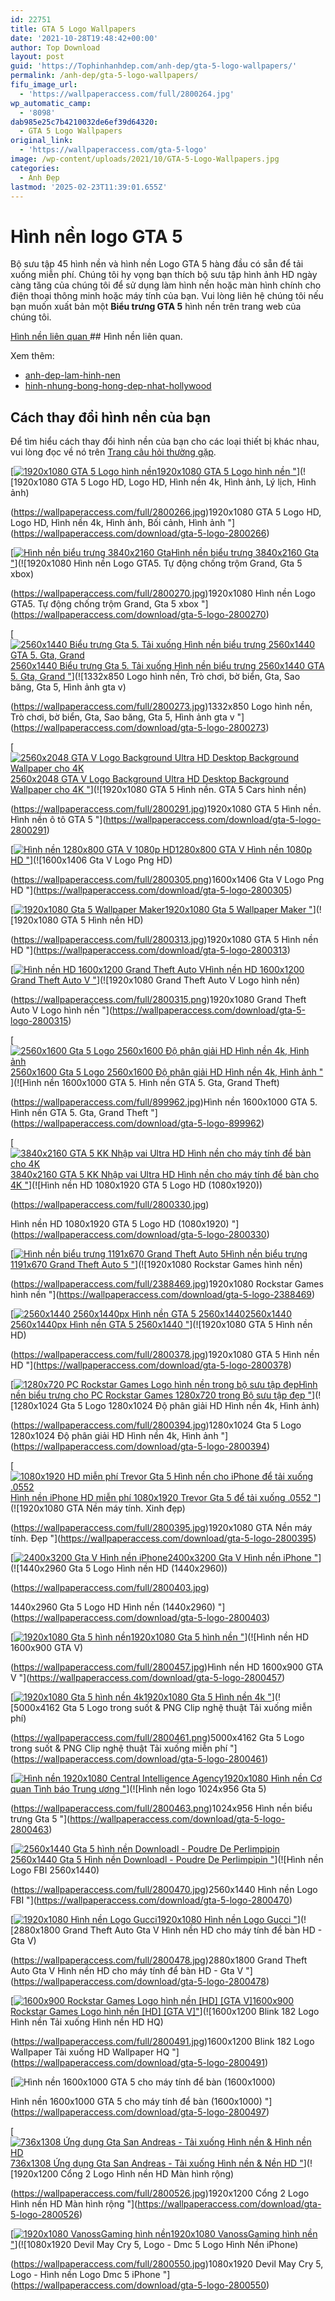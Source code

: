 ```yaml
---
id: 22751
title: GTA 5 Logo Wallpapers
date: '2021-10-28T19:48:42+00:00'
author: Top Download
layout: post
guid: 'https://Tophinhanhdep.com/anh-dep/gta-5-logo-wallpapers/'
permalink: /anh-dep/gta-5-logo-wallpapers/
fifu_image_url:
  - 'https://wallpaperaccess.com/full/2800264.jpg'
wp_automatic_camp:
  - '8098'
dab985e25c7b4210032de6ef39d64320:
  - GTA 5 Logo Wallpapers
original_link:
  - 'https://wallpaperaccess.com/gta-5-logo'
image: /wp-content/uploads/2021/10/GTA-5-Logo-Wallpapers.jpg
categories:
  - Ảnh Đẹp
lastmod: '2025-02-23T11:39:01.655Z'
---
```

# Hình nền logo GTA 5

Bộ sưu tập 45 hình nền và hình nền Logo GTA 5 hàng đầu có sẵn để tải xuống miễn phí. Chúng tôi hy vọng bạn thích bộ sưu tập hình ảnh HD ngày càng tăng của chúng tôi để sử dụng làm hình nền hoặc màn hình chính cho điện thoại thông minh hoặc máy tính của bạn. Vui lòng liên hệ chúng tôi nếu bạn muốn xuất bản một **Biểu trưng GTA 5** hình nền trên trang web của chúng tôi.

[Hình nền liên quan ](#related) ## Hình nền liên quan.

   
 Xem thêm:

   
- [anh-dep-lam-hinh-nen](https://tophinhanhdep.com/hinh-nen-dep/anh-dep-lam-hinh-nen/)
- [hinh-nhung-bong-hong-dep-nhat-hollywood](https://tophinhanhdep.com/gai-xinh/hinh-nhung-bong-hong-dep-nhat-hollywood/)

## Cách thay đổi hình nền của bạn

Để tìm hiểu cách thay đổi hình nền của bạn cho các loại thiết bị khác nhau, vui lòng đọc về nó trên [Trang câu hỏi thường gặp](https://tophinhanhdep.com/faq/).

  
[[![1920x1080 GTA 5 Logo hình nền](https://wallpaperaccess.com/full/2800264.jpg)1920x1080 GTA 5 Logo hình nền "](https://wallpaperaccess.com/download/gta-5-logo-2800264)](![1920x1080 GTA 5 Logo HD, Logo HD, Hình nền 4k, Hình ảnh, Lý lịch, Hình ảnh)

(https://wallpaperaccess.com/full/2800266.jpg)1920x1080 GTA 5 Logo HD, Logo HD, Hình nền 4k, Hình ảnh, Bối cảnh, Hình ảnh "](https://wallpaperaccess.com/download/gta-5-logo-2800266)

[[![Hình nền biểu trưng 3840x2160 Gta](https://wallpaperaccess.com/full/2800267.jpg)Hình nền biểu trưng 3840x2160 Gta "](https://wallpaperaccess.com/download/gta-5-logo-2800267)](![1920x1080 Hình nền Logo GTA5.  Tự động chống trộm Grand, Gta 5 xbox)

(https://wallpaperaccess.com/full/2800270.jpg)1920x1080 Hình nền Logo GTA5. Tự động chống trộm Grand, Gta 5 xbox "](https://wallpaperaccess.com/download/gta-5-logo-2800270)

[[![2560x1440 Biểu trưng Gta 5.  Tải xuống Hình nền biểu trưng 2560x1440 GTA 5.  Gta, Grand](https://wallpaperaccess.com/full/908965.jpg)2560x1440 Biểu trưng Gta 5. Tải xuống Hình nền biểu trưng 2560x1440 GTA 5. Gta, Grand "](https://wallpaperaccess.com/download/gta-5-logo-908965)](![1332x850 Logo hình nền, Trò chơi, bờ biển, Gta, Sao băng, Gta 5, Hình ảnh gta v)

(https://wallpaperaccess.com/full/2800273.jpg)1332x850 Logo hình nền, Trò chơi, bờ biển, Gta, Sao băng, Gta 5, Hình ảnh gta v "](https://wallpaperaccess.com/download/gta-5-logo-2800273)

[[![2560x2048 GTA V Logo Background Ultra HD Desktop Background Wallpaper cho 4K](https://wallpaperaccess.com/full/2800280.jpg)2560x2048 GTA V Logo Background Ultra HD Desktop Background Wallpaper cho 4K "](https://wallpaperaccess.com/download/gta-5-logo-2800280)](![1920x1080 GTA 5 Hình nền.  GTA 5 Cars hình nền)

(https://wallpaperaccess.com/full/2800291.jpg)1920x1080 GTA 5 Hình nền. Hình nền ô tô GTA 5 "](https://wallpaperaccess.com/download/gta-5-logo-2800291)

[[![Hình nền 1280x800 GTA V 1080p HD](https://wallpaperaccess.com/full/2800295.jpg)1280x800 GTA V Hình nền 1080p HD "](https://wallpaperaccess.com/download/gta-5-logo-2800295)](![1600x1406 Gta V Logo Png HD)

(https://wallpaperaccess.com/full/2800305.png)1600x1406 Gta V Logo Png HD "](https://wallpaperaccess.com/download/gta-5-logo-2800305)

[[![1920x1080 Gta 5 Wallpaper Maker](https://wallpaperaccess.com/full/2800311.jpg)1920x1080 Gta 5 Wallpaper Maker "](https://wallpaperaccess.com/download/gta-5-logo-2800311)](![1920x1080 GTA 5 Hình nền HD)

(https://wallpaperaccess.com/full/2800313.jpg)1920x1080 GTA 5 Hình nền HD "](https://wallpaperaccess.com/download/gta-5-logo-2800313)

[[![Hình nền HD 1600x1200 Grand Theft Auto V](https://wallpaperaccess.com/full/1533860.jpg)Hình nền HD 1600x1200 Grand Theft Auto V "](https://wallpaperaccess.com/download/gta-5-logo-1533860)](![1920x1080 Grand Theft Auto V Logo hình nền)

(https://wallpaperaccess.com/full/2800315.png)1920x1080 Grand Theft Auto V Logo hình nền "](https://wallpaperaccess.com/download/gta-5-logo-2800315)

[[![2560x1600 Gta 5 Logo 2560x1600 Độ phân giải HD Hình nền 4k, Hình ảnh](https://wallpaperaccess.com/full/2800319.jpg)2560x1600 Gta 5 Logo 2560x1600 Độ phân giải HD Hình nền 4k, Hình ảnh " ](https://wallpaperaccess.com/download/gta-5-logo-2800319)](![Hình nền 1600x1000 GTA 5.  Hình nền GTA 5.  Gta, Grand Theft)

(https://wallpaperaccess.com/full/899962.jpg)Hình nền 1600x1000 GTA 5. Hình nền GTA 5. Gta, Grand Theft "](https://wallpaperaccess.com/download/gta-5-logo-899962)

[[![3840x2160 GTA 5 KK Nhập vai Ultra HD Hình nền cho máy tính để bàn cho 4K](https://wallpaperaccess.com/full/2800323.jpg)3840x2160 GTA 5 KK Nhập vai Ultra HD Hình nền cho máy tính để bàn cho 4K "](https://wallpaperaccess.com/download/gta-5-logo-2800323)](![Hình nền HD 1080x1920 GTA 5 Logo HD (1080x1920))

(https://wallpaperaccess.com/full/2800330.jpg)

Hình nền HD 1080x1920 GTA 5 Logo HD (1080x1920) "](https://wallpaperaccess.com/download/gta-5-logo-2800330)

[[![Hình nền biểu trưng 1191x670 Grand Theft Auto 5](https://wallpaperaccess.com/full/2800375.jpg)Hình nền biểu trưng 1191x670 Grand Theft Auto 5 "](https://wallpaperaccess.com/download/gta-5-logo-2800375)](![1920x1080 Rockstar Games hình nền)

(https://wallpaperaccess.com/full/2388469.jpg)1920x1080 Rockstar Games hình nền "](https://wallpaperaccess.com/download/gta-5-logo-2388469)

[[![2560x1440 2560x1440px Hình nền GTA 5 2560x1440](https://wallpaperaccess.com/full/908973.jpg)2560x1440 2560x1440px Hình nền GTA 5 2560x1440 "](https://wallpaperaccess.com/download/gta-5-logo-908973)](![1920x1080 GTA 5 Hình nền HD)

(https://wallpaperaccess.com/full/2800378.jpg)1920x1080 GTA 5 Hình nền HD "](https://wallpaperaccess.com/download/gta-5-logo-2800378)

[[![1280x720 PC Rockstar Games Logo hình nền trong bộ sưu tập đẹp](https://wallpaperaccess.com/full/2800393.jpg)Hình nền biểu trưng cho PC Rockstar Games 1280x720 trong Bộ sưu tập đẹp "](https://wallpaperaccess.com/download/gta-5-logo-2800393)](![1280x1024 Gta 5 Logo 1280x1024 Độ phân giải HD Hình nền 4k, Hình ảnh)

(https://wallpaperaccess.com/full/2800394.jpg)1280x1024 Gta 5 Logo 1280x1024 Độ phân giải HD Hình nền 4k, Hình ảnh "](https://wallpaperaccess.com/download/gta-5-logo-2800394)

[[![1080x1920 HD miễn phí Trevor Gta 5 Hình nền cho iPhone để tải xuống .0552](https://wallpaperaccess.com/full/905850.png)Hình nền iPhone HD miễn phí 1080x1920 Trevor Gta 5 để tải xuống .0552 "](https://wallpaperaccess.com/download/gta-5-logo-905850)](![1920x1080 GTA Nền máy tính.  Xinh đẹp)

(https://wallpaperaccess.com/full/2800395.jpg)1920x1080 GTA Nền máy tính. Đẹp "](https://wallpaperaccess.com/download/gta-5-logo-2800395)

[[![2400x3200 Gta V Hình nền iPhone](https://wallpaperaccess.com/full/2800398.jpg)2400x3200 Gta V Hình nền iPhone "](https://wallpaperaccess.com/download/gta-5-logo-2800398)](![1440x2960 ​​Gta 5 Logo Hình nền HD (1440x2960))

(https://wallpaperaccess.com/full/2800403.jpg)

1440x2960 ​​Gta 5 Logo HD Hình nền (1440x2960) "](https://wallpaperaccess.com/download/gta-5-logo-2800403)

[[![1920x1080 Gta 5 hình nền](https://wallpaperaccess.com/full/938899.jpg)1920x1080 Gta 5 hình nền "](https://wallpaperaccess.com/download/gta-5-logo-938899)](![Hình nền HD 1600x900 GTA V)

(https://wallpaperaccess.com/full/2800457.jpg)Hình nền HD 1600x900 GTA V "](https://wallpaperaccess.com/download/gta-5-logo-2800457)

[[![1920x1080 Gta 5 hình nền 4k](https://wallpaperaccess.com/full/2800459.jpg)1920x1080 Gta 5 Hình nền 4k "](https://wallpaperaccess.com/download/gta-5-logo-2800459)](![5000x4162 Gta 5 Logo trong suốt & PNG Clip nghệ thuật Tải xuống miễn phí)

(https://wallpaperaccess.com/full/2800461.png)5000x4162 Gta 5 Logo trong suốt &amp; PNG Clip nghệ thuật Tải xuống miễn phí "](https://wallpaperaccess.com/download/gta-5-logo-2800461)

[[![Hình nền 1920x1080 Central Intelligence Agency](https://wallpaperaccess.com/full/2091396.jpg)1920x1080 Hình nền Cơ quan Tình báo Trung ương "](https://wallpaperaccess.com/download/gta-5-logo-2091396)](![Hình nền logo 1024x956 Gta 5)

(https://wallpaperaccess.com/full/2800463.png)1024x956 Hình nền biểu trưng Gta 5 "](https://wallpaperaccess.com/download/gta-5-logo-2800463)

[[![2560x1440 Gta 5 hình nền Downloadl - Poudre De Perlimpipin](https://wallpaperaccess.com/full/707062.jpg)2560x1440 Gta 5 Hình nền Downloadl - Poudre De Perlimpipin "](https://wallpaperaccess.com/download/gta-5-logo-707062)](![Hình nền Logo FBI 2560x1440)

(https://wallpaperaccess.com/full/2800470.jpg)2560x1440 Hình nền Logo FBI "](https://wallpaperaccess.com/download/gta-5-logo-2800470)

[[![1920x1080 Hình nền Logo Gucci](https://wallpaperaccess.com/full/871543.jpg)1920x1080 Hình nền Logo Gucci "](https://wallpaperaccess.com/download/gta-5-logo-871543)](![2880x1800 Grand Theft Auto Gta V Hình nền HD cho máy tính để bàn HD - Gta V)

(https://wallpaperaccess.com/full/2800478.jpg)2880x1800 Grand Theft Auto Gta V Hình nền HD cho máy tính để bàn HD - Gta V "](https://wallpaperaccess.com/download/gta-5-logo-2800478)

[[![1600x900 Rockstar Games Logo hình nền [HD] [GTA V]](https://wallpaperaccess.com/full/2800488.png)1600x900 Rockstar Games Logo hình nền \[HD\] \[GTA V\]"](https://wallpaperaccess.com/download/gta-5-logo-2800488)](![1600x1200 Blink 182 Logo Hình nền Tải xuống Hình nền HD HQ)

(https://wallpaperaccess.com/full/2800491.jpg)1600x1200 Blink 182 Logo Wallpaper Tải xuống HD Wallpaper HQ "](https://wallpaperaccess.com/download/gta-5-logo-2800491)

[![Hình nền 1600x1000 GTA 5 cho máy tính để bàn (1600x1000)](https://wallpaperaccess.com/full/2800497.jpg)

Hình nền 1600x1000 GTA 5 cho máy tính để bàn (1600x1000) "](https://wallpaperaccess.com/download/gta-5-logo-2800497)

[[![736x1308 Ứng dụng Gta San Andreas - Tải xuống Hình nền & Hình nền HD](https://wallpaperaccess.com/full/2800524.jpg)736x1308 Ứng dụng Gta San Andreas - Tải xuống Hình nền &amp; Nền HD "](https://wallpaperaccess.com/download/gta-5-logo-2800524)](![1920x1200 Cổng 2 Logo Hình nền HD Màn hình rộng)

(https://wallpaperaccess.com/full/2800526.jpg)1920x1200 Cổng 2 Logo Hình nền HD Màn hình rộng "](https://wallpaperaccess.com/download/gta-5-logo-2800526)

[[![1920x1080 VanossGaming hình nền](https://wallpaperaccess.com/full/266755.png)1920x1080 VanossGaming hình nền "](https://wallpaperaccess.com/download/gta-5-logo-266755)](![1080x1920 Devil May Cry 5, Logo - Dmc 5 Logo Hình Nền iPhone)

(https://wallpaperaccess.com/full/2800550.jpg)1080x1920 Devil May Cry 5, Logo - Hình nền Logo Dmc 5 iPhone "](https://wallpaperaccess.com/download/gta-5-logo-2800550)
